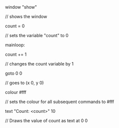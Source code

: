 window "show"

// shows the window

count = 0

// sets the variable "count" to 0

mainloop:

count += 1

// changes the count variable by 1

goto 0 0

// goes to (x 0, y 0)

colour #fff

// sets the colour for all subsequent commands to #fff

text "Count: \<count\>" 10

// Draws the value of count as text at 0 0
